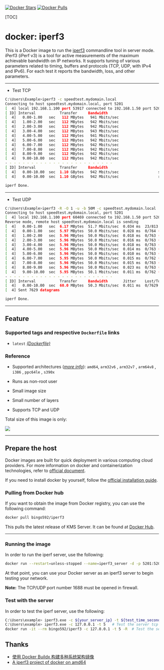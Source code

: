 [![Docker Stars](https://img.shields.io/docker/stars/bingo592/iperf3.svg)](https://hub.docker.com/r/bingo592/iperf3/) [![Docker Pulls](https://img.shields.io/docker/pulls/bingo592/iperf3.svg)](https://hub.docker.com/r/bingo592/iperf3/)

[TOC]
# docker: iperf3

This is a Docker image to run the [iperf3](https://github.com/esnet/iperf) commandline tool in server mode.
iPerf3 (iPerf v3) is a tool for active measurements of the maximum achievable bandwidth on IP networks.
It supports tuning of various parameters related to timing, buffers and protocols (TCP, UDP, with IPv4 and IPv6).
For each test it reports the bandwidth, loss, and other parameters.

________________________________________
- Test TCP

```sh
C:\Users\Example>iperf3 -c speedtest.mydomain.local
Connecting to host speedtest.mydomain.local, port 5201
[  4] local 192.168.1.100 port 53917 connected to 192.168.1.50 port 5201
[ ID] Interval           Transfer     Bandwidth
[  4]   0.00-1.00   sec   112 MBytes   941 Mbits/sec
[  4]   1.00-2.00   sec   112 MBytes   942 Mbits/sec
[  4]   2.00-3.00   sec   112 MBytes   942 Mbits/sec
[  4]   3.00-4.00   sec   112 MBytes   943 Mbits/sec
[  4]   4.00-5.00   sec   112 MBytes   941 Mbits/sec
[  4]   5.00-6.00   sec   112 MBytes   942 Mbits/sec
[  4]   6.00-7.00   sec   112 MBytes   942 Mbits/sec
[  4]   7.00-8.00   sec   112 MBytes   942 Mbits/sec
[  4]   8.00-9.00   sec   112 MBytes   942 Mbits/sec
[  4]   9.00-10.00  sec   112 MBytes   942 Mbits/sec
- - - - - - - - - - - - - - - - - - - - - - - - -
[ ID] Interval           Transfer     Bandwidth
[  4]   0.00-10.00  sec  1.10 GBytes   942 Mbits/sec                  sender
[  4]   0.00-10.00  sec  1.10 GBytes   942 Mbits/sec                  receiver

iperf Done.
```
________________________________________
- Test UDP

```sh
C:\Users\Example>iperf3 -R -O 1 -u -b 50M -c speedtest.mydomain.local
Connecting to host speedtest.mydomain.local, port 5201
[  4] local 192.168.1.100 port 60469 connected to 192.168.1.50 port 5201
Reverse mode, remote host speedtest.mydomain.local is sending
[  4]   0.00-1.00   sec  6.17 MBytes  51.7 Mbits/sec  0.034 ms  23/813 (2.8%)  (omitted)
[  4]   0.00-1.00   sec  5.97 MBytes  50.0 Mbits/sec  0.028 ms  0/764 (0%)
[  4]   1.00-2.00   sec  5.96 MBytes  50.0 Mbits/sec  0.018 ms  0/763 (0%)
[  4]   2.00-3.00   sec  5.96 MBytes  50.0 Mbits/sec  0.016 ms  0/763 (0%)
[  4]   3.00-4.00   sec  5.96 MBytes  50.0 Mbits/sec  0.018 ms  0/763 (0%)
[  4]   4.00-5.00   sec  5.96 MBytes  50.0 Mbits/sec  0.014 ms  0/763 (0%)
[  4]   5.00-6.00   sec  5.96 MBytes  50.0 Mbits/sec  0.010 ms  0/763 (0%)
[  4]   6.00-7.00   sec  5.95 MBytes  50.0 Mbits/sec  0.015 ms  0/762 (0%)
[  4]   7.00-8.00   sec  5.96 MBytes  50.0 Mbits/sec  0.015 ms  0/763 (0%)
[  4]   8.00-9.00   sec  5.96 MBytes  50.0 Mbits/sec  0.023 ms  0/763 (0%)
[  4]   9.00-10.00  sec  5.95 MBytes  50.1 Mbits/sec  0.011 ms  0/762 (0%)
- - - - - - - - - - - - - - - - - - - - - - - - -
[ ID] Interval           Transfer     Bandwidth       Jitter    Lost/Total Datagrams
[  4]   0.00-10.00  sec  60.0 MBytes  50.3 Mbits/sec  0.011 ms  0/7629 (0%)
[  4] Sent 7629 datagrams

iperf Done.
```
________________________________________
## Feature
### Supported tags and respective `Dockerfile` links

- `latest` [*(Dockerfile)*](https://github.com/Liaozhebin/docker/blob/main/iperf3/Dockerfile.architecture)

### Reference
- Supported architectures ([*more info*](https://github.com/docker-library/official-images#architectures-other-than-amd64)):  `amd64`,  `arm32v6` , `arm32v7` , `arm64v8` , `i386` , `ppc64le` , `s390x`

- Runs as non-root user
- Small image size
- Small number of layers
- Supports TCP and UDP

Total size of this image is only:

[![](https://images.microbadger.com/badges/image/bingo592/iperf3.svg)](https://microbadger.com/images/bingo592/iperf3)

________________________________________
## Prepare the host

Docker images are built for quick deployment in various computing cloud providers. For more information on docker and containerization technologies, refer to [official document](https://docs.docker.com/).

If you need to install docker by yourself, follow the [official installation guide](https://docs.docker.com/install/).

### Pulling from Docker hub
If you want to obtain the image from Docker registry, you can use the following command:
```sh
docker pull bingo592/iperf3
```
This pulls the latest release of KMS Server. It can be found at [Docker Hub](https://hub.docker.com/repository/docker/bingo592/iperf3).
________________________________________
### Running the image
In order to run the iperf server, use the following:
```sh
docker run --restart=unless-stopped --name=iperf3_server -d -p 5201:5201/tcp -p 5201:5201/udp bingo592/iperf3
```
At that point, you can use your Docker server as an iperf3 server to begin testing your network.

**Note:** The TCP/UDP port number 1688 must be opened in firewall.
### Test with the server
In order to test the iperf server, use the following:
```sh
C:\Users\example> iperf3.exe -c ${your_server_ip} -t ${test_time_seconds}
C:\Users\example> iperf3.exe -c 127.0.0.1 -t 5   # Test the server tcp with 5 seconds by Windows (Default testing client upload bandwidth) 
docker run -it --rm bingo592/iperf3 -c 127.0.0.1 -t 5 -R  # Test the server tcp with 5 seconds by docker (With parameter -R to test client download bandwidth) 
```

## Thanks
-  [使用 Docker Buildx 构建多种系统架构镜像](https://teddysun.com/581.html)
-  [A iperf3 project of docker on amd64](https://hub.docker.com/r/mlabbe/iperf3) 
